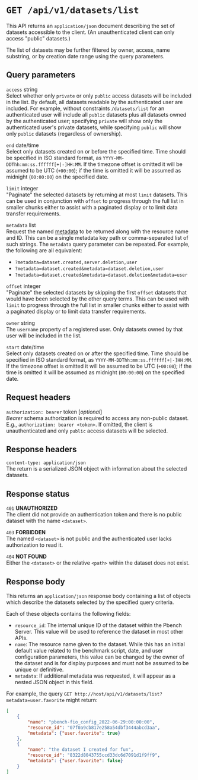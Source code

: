 # `GET /api/v1/datasets/list`

This API returns an `application/json` document describing the set of datasets
accessible to the client. (An unauthenticated client can only access "public"
datasets.)

The list of datasets may be further filtered by owner, access, name substring,
or by creation date range using the query parameters.

## Query parameters

`access`    string \
Select whether only `private` or only `public` access datasets will be included
in the list. By default, all datasets readable by the authenticated user are
included. For example, without constraints `/datasets/list` for an authenticated
user will include all `public` datasets plus all datasets owned by the
authenticated user; specifying `private` will show only the authenticated user's
private datasets, while specifying `public` will show only `public` datasets
(regardless of ownership).

`end` date/time \
Select only datasets created on or before the specified time. Time should be
specified in ISO standard format, as `YYYY-MM-DDThh:mm:ss.ffffff[+|-]HH:MM`.
If the timezone offset is omitted it will be assumed to be UTC (`+00:00`); if
the time is omitted it will be assumed as midnight (`00:00:00`) on the
specified date.

`limit` integer \
"Paginate" the selected datasets by returning at most `limit` datasets. This
can be used in conjunction with `offset` to progress through the full list in
smaller chunks either to assist with a paginated display or to limit data
transfer requirements.

`metadata` list \
Request the named [metadata](../metadata.md) to be returned along with the
resource name and ID. This can be a single metadata key path or comma-separated
list of such strings. The `metadata` query parameter can be repeated. For
example, the following are all equivalent:
* `?metadata=dataset.created,server.deletion,user`
* `?metadata=dataset.created&metadata=dataset.deletion,user`
* `?metadata=dataset.created&metadata=dataset.deletion&metadata=user`

`offset` integer \
"Paginate" the selected datasets by skipping the first `offset` datasets that
would have been selected by the other query terms. This can be used with
`limit` to progress through the full list in smaller chunks either to assist
with a paginated display or to limit data transfer requirements.

`owner` string \
The `username` property of a registered user. Only datasets owned by that user
will be included in the list.

`start` date/time \
Select only datasets created on or after the specified time. Time should be
specified in ISO standard format, as `YYYY-MM-DDThh:mm:ss.ffffff[+|-]HH:MM`.
If the timezone offset is omitted it will be assumed to be UTC (`+00:00`); if
the time is omitted it will be assumed as midnight (`00:00:00`) on the
specified date.

## Request headers

`authorization: bearer` token [_optional_] \
*Bearer* schema authorization is required to access any non-public dataset.
E.g., `authorization: bearer <token>`. If omitted, the client is unauthenticated
and only `public` access datasets will be selected.

## Response headers

`content-type: application/json` \
The return is a serialized JSON object with information about the selected
datasets.

## Response status

`401`   **UNAUTHORIZED** \
The client did not provide an authentication token and there is no public
dataset with the name `<dataset>`.

`403`   **FORBIDDEN** \
The named `<dataset>` is not public and the authenticated user lacks
authorization to read it.

`404`   **NOT FOUND** \
Either the `<dataset>` or the relative `<path>` within the dataset does not
exist.

## Response body

This returns an `application/json` response body containing a list of objects
which describe the datasets selected by the specified query criteria.

Each of these objects contains the following fields:
* `resource_id`: The internal unique ID of the dataset within the Pbench Server.
This value will be used to reference the dataset in most other APIs.
* `name`: The resource name given to the dataset. While this has an initial
default value related to the benchmark script, date, and user configuration
parameters, this value can be changed by the owner of the dataset and is for
display purposes and must not be assumed to be unique or definitive.
* `metadata`: If additional metadata was requested, it will appear as a nested
JSON object in this field.

For example, the query `GET http://host/api/v1/datasets/list?metadata=user.favorite`
might return:

```json
[
    {
        "name": "pbench-fio_config_2022-06-29:00:00:00",
        "resource_id": "07f0a9cb817e258a54dbf3444abcd3aa",
        "metadata": {"user.favorite": true}
    },
    {
        "name": "the dataset I created for fun",
        "resource_id": "8322d8043755ccd33dc6d7091d1f9ff9",
        "metadata": {"user.favorite": false}
    }
]
```
